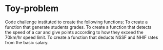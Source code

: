 # Toy-problem
Code challenge instituted to create the following functions;
       To create a function that generate students grades.
       To create a function that detects the speed of a car and give points according to how they exceed the 70km/hr speed limit.
       To create a function that deducts NSSF and NHIF rates from the basic salary.
